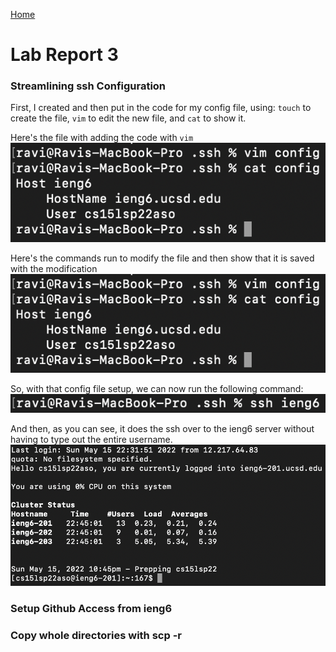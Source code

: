 [Home](../index.md)

# Lab Report 3


### Streamlining ssh Configuration

First, I created and then put in the code for my config file, using:
 `touch` to create the file, `vim` to edit the new file, and `cat` to show it.

Here's the file with adding the code with `vim`
![Image](config_code.png)

Here's the commands run to modify the file and then show that it is saved with the modification
![Image](config_code.png)


So, with that config file setup, we can now run the following command:
![Image](run_ssh.png)

And then, as you can see, it does the ssh over to the ieng6 server without having to type out the entire username.
![Image](ssh.png)


### Setup Github Access from ieng6



### Copy whole directories with scp -r



